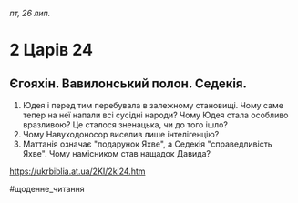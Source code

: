 
_пт, 26 лип._

# 2 Царів 24

## Єгояхін. Вавилонський полон. Седекія.
1. Юдея і перед тим перебувала в залежному становищі. Чому саме тепер на неї напали всі сусідні народи? Чому Юдея стала особливо вразливою? Це сталося зненацька, чи до того ішло?
2. Чому Навуходоносор виселив лише інтелігенцію?
3. Маттанія означає "подарунок Яхве", а Седекія "справедливість Яхве". Чому намісником став нащадок Давида?

https://ukrbiblia.at.ua/2KI/2ki24.htm 

#щоденне_читання

